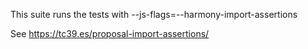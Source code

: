 This suite runs the tests with
--js-flags=--harmony-import-assertions

See https://tc39.es/proposal-import-assertions/